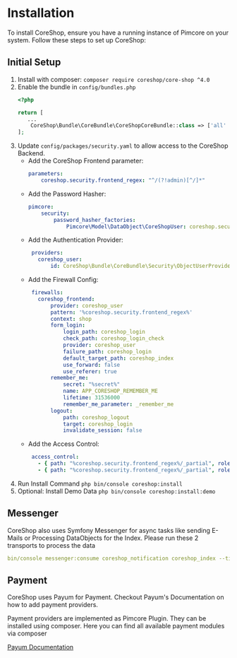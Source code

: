 # Installation

To install CoreShop, ensure you have a running instance of Pimcore on your system. Follow these steps to set up
CoreShop:

## Initial Setup

1. Install with composer: `composer require coreshop/core-shop ^4.0`
2. Enable the bundle in `config/bundles.php`
    ```php
    <?php
    
    return [
       ...
        CoreShop\Bundle\CoreBundle\CoreShopCoreBundle::class => ['all' => true],
    ];
    ```
3. Update `config/packages/security.yaml` to allow access to the CoreShop Backend.
    - Add the CoreShop Frontend parameter:
      ```yaml
      parameters:
          coreshop.security.frontend_regex: "^/(?!admin)[^/]*"
      ```
    - Add the Password Hasher:
      ```yaml
      pimcore:
          security:
              password_hasher_factories:
                  Pimcore\Model\DataObject\CoreShopUser: coreshop.security.user.password_hasher_factories
      ```
    - Add the Authentication Provider:
      ```yaml
       providers:
         coreshop_user:
             id: CoreShop\Bundle\CoreBundle\Security\ObjectUserProvider
      ```
    - Add the Firewall Config:
      ```yaml
       firewalls:
         coreshop_frontend:
             provider: coreshop_user
             pattern: '%coreshop.security.frontend_regex%'
             context: shop
             form_login:
                 login_path: coreshop_login
                 check_path: coreshop_login_check
                 provider: coreshop_user
                 failure_path: coreshop_login
                 default_target_path: coreshop_index
                 use_forward: false
                 use_referer: true
             remember_me:
                 secret: "%secret%"
                 name: APP_CORESHOP_REMEMBER_ME
                 lifetime: 31536000
                 remember_me_parameter: _remember_me
             logout:
                 path: coreshop_logout
                 target: coreshop_login
                 invalidate_session: false
      ```
    - Add the Access Control:
      ```yaml
       access_control:
         - { path: "%coreshop.security.frontend_regex%/_partial", role: IS_AUTHENTICATED_ANONYMOUSLY, ips: [127.0.0.1, ::1] }
         - { path: "%coreshop.security.frontend_regex%/_partial", role: ROLE_NO_ACCESS }
      ```
4. Run Install Command `php bin/console coreshop:install`
5. Optional: Install Demo Data `php bin/console coreshop:install:demo`

## Messenger

CoreShop also uses Symfony Messenger for async tasks like sending E-Mails or Processing DataObjects for the Index.
Please run these 2 transports to process the data

```yaml
bin/console messenger:consume coreshop_notification coreshop_index --time-limit=300
```

## Payment

CoreShop uses Payum for Payment. Checkout Payum's Documentation on how to add payment providers.

Payment providers are implemented as Pimcore Plugin. They can be installed using composer. Here you can find all
available payment modules via composer

[Payum Documentation](https://github.com/Payum/Payum/blob/master/docs/index.md#symfony-payum-bundle)
